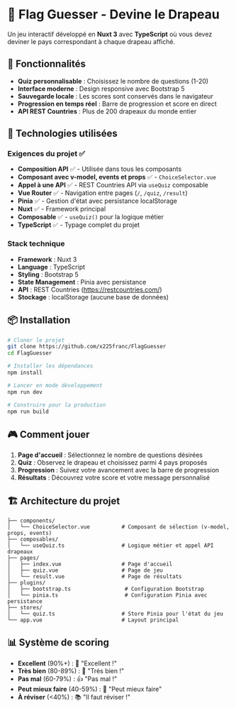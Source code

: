 # 🏁 Flag Guesser - Devine le Drapeau

Un jeu interactif développé en **Nuxt 3** avec **TypeScript** où vous devez deviner le pays correspondant à chaque drapeau affiché.


## 🎯 Fonctionnalités

- **Quiz personnalisable** : Choisissez le nombre de questions (1-20)
- **Interface moderne** : Design responsive avec Bootstrap 5
- **Sauvegarde locale** : Les scores sont conservés dans le navigateur
- **Progression en temps réel** : Barre de progression et score en direct
- **API REST Countries** : Plus de 200 drapeaux du monde entier

## 🚀 Technologies utilisées

### Exigences du projet ✅

- **Composition API** ✅ - Utilisée dans tous les composants
- **Composant avec v-model, events et props** ✅ - `ChoiceSelector.vue`
- **Appel à une API** ✅ - REST Countries API via `useQuiz` composable
- **Vue Router** ✅ - Navigation entre pages (`/`, `/quiz`, `/result`)
- **Pinia** ✅ - Gestion d'état avec persistance localStorage
- **Nuxt** ✅ - Framework principal
- **Composable** ✅ - `useQuiz()` pour la logique métier
- **TypeScript** ✅ - Typage complet du projet

### Stack technique

- **Framework** : Nuxt 3
- **Language** : TypeScript
- **Styling** : Bootstrap 5
- **State Management** : Pinia avec persistance
- **API** : REST Countries (https://restcountries.com/)
- **Stockage** : localStorage (aucune base de données)

## 📦 Installation

```bash
# Cloner le projet
git clone https://github.com/x225franc/FlagGuesser
cd FlagGuesser

# Installer les dépendances
npm install

# Lancer en mode développement
npm run dev

# Construire pour la production
npm run build
```

## 🎮 Comment jouer

1. **Page d'accueil** : Sélectionnez le nombre de questions désirées
2. **Quiz** : Observez le drapeau et choisissez parmi 4 pays proposés
3. **Progression** : Suivez votre avancement avec la barre de progression
4. **Résultats** : Découvrez votre score et votre message personnalisé

## 🏗️ Architecture du projet

```
├── components/
│   └── ChoiceSelector.vue          # Composant de sélection (v-model, props, events)
├── composables/
│   └── useQuiz.ts                  # Logique métier et appel API drapeaux
├── pages/
│   ├── index.vue                   # Page d'accueil
│   ├── quiz.vue                    # Page de jeu
│   └── result.vue                  # Page de résultats
├── plugins/
│   ├── bootstrap.ts                 # Configuration Bootstrap
│   └── pinia.ts                     # Configuration Pinia avec persistance
├── stores/
│   └── quiz.ts                     # Store Pinia pour l'état du jeu
└── app.vue                         # Layout principal
```

## 📊 Système de scoring

- **Excellent** (90%+) : 🌟 "Excellent !"
- **Très bien** (80-89%) : 👏 "Très bien !"
- **Pas mal** (60-79%) : 👍 "Pas mal !"
- **Peut mieux faire** (40-59%) : 🤔 "Peut mieux faire"
- **À réviser** (<40%) : 📚 "Il faut réviser !"



